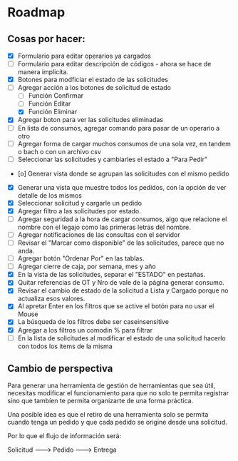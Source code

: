 # Roadmap
## Cosas por hacer:
- [x] Formulario para editar operarios ya cargados
- [ ] Formulario para editar descripción de códigos - ahora se hace de manera implicita.
- [x] Botones para modficiar el estado de las solicitudes
- [ ] Agregar acción a los botones de solicitud de estado
  - [ ] Función Confirmar
  - [ ] Función Editar
  - [x] Función Eliminar
- [x] Agregar boton para ver las solicitudes eliminadas
- [ ] En lista de consumos, agregar comando para pasar de un operario a otro
- [ ] Agregar forma de cargar muchos consumos de una sola vez, en tandem o bach o con un archivo csv
- [ ] Seleccionar las solicitudes y cambiarles el estado a "Para Pedir"
- [o] Generar vista donde se agrupan las solicitudes con el mismo pedido
- [x] Generar una vista que muestre todos los pedidos, con la opción de ver detalle de los mismos
- [x] Seleccionar solicitud y cargarle un pedido
- [x] Agregar filtro a las solicitudes por estado.
- [ ] Agregar seguridad a la hora de cargar consumos, algo que relacione el nombre con el legajo como las primeras letras del nombre.
- [ ] Agregar notificaciones de las consultas con el servidor
- [ ] Revisar el "Marcar como disponible" de las solicitudes, parece que no anda.
- [ ] Agregar botón "Ordenar Por" en las tablas.
- [ ] Agregar cierre de caja, por semana, mes y año
- [x] En la vista de las solicitudes, separar el "ESTADO" en pestañas.
- [x] Quitar referencias de OT y Nro de vale de la página generar consumo.
- [x] Revisar el cambio de estado de la solicitud a Lista y Cargado porque no actualiza esos valores.
- [x] Al apretar Enter en los filtros que se active el botón para no usar el Mouse 
- [x] La búsqueda de los filtros debe ser caseinsensitive
- [x] Agregar a los filtros un comodin % para filtrar
- [ ] En la lista de solicitudes al modificar el estado de una solicitud hacerlo con todos los items de la misma

## Cambio de perspectiva

Para generar una herramienta de gestión de herramientas que sea útil, necesitas modificar el funcionamiento para que no solo te permita registrar sino que tambíen te permita organizarte de una forma práctica.

Una posible idea es que el retiro de una herramienta solo se permita cuando tenga un pedido y que cada pedido se origine desde una solicitud.

Por lo que el flujo de información será:

Solicitud ---> Pedido ---> Entrega